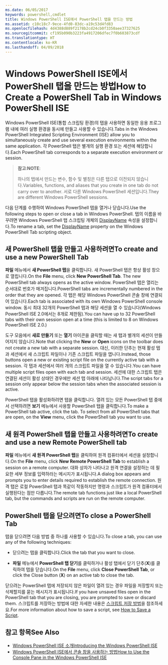 ```yaml
---
ms.date: 06/05/2017
keywords: powershell,cmdlet
title: Windows PowerShell ISE에서 PowerShell 탭을 만드는 방법
ms.assetid: c10c18c7-9ece-4fd0-83dc-a19c53d4fd83
ms.openlocfilehash: 4d4388d889f2178b2cd24cb0f3350aee37327625
ms.sourcegitcommit: cf195b090b3223fa4917206dfec7f0b603873cdf
ms.translationtype: HT
ms.contentlocale: ko-KR
ms.lasthandoff: 04/09/2018
---
```

# <a name="how-to-create-a-powershell-tab-in-windows-powershell-ise"></a><span data-ttu-id="cfd8a-103">Windows PowerShell ISE에서 PowerShell 탭을 만드는 방법</span><span class="sxs-lookup"><span data-stu-id="cfd8a-103">How to Create a PowerShell Tab in Windows PowerShell ISE</span></span>

<span data-ttu-id="cfd8a-104">Windows PowerShell ISE(통합 스크립팅 환경)의 탭을 사용하면 동일한 응용 프로그램 내에 여러 실행 환경을 동시에 만들고 사용할 수 있습니다.</span><span class="sxs-lookup"><span data-stu-id="cfd8a-104">Tabs in the Windows PowerShell Integrated Scripting Environment (ISE) allow you to simultaneously create and use several execution environments within the same application.</span></span>
<span data-ttu-id="cfd8a-105">각 PowerShell 탭은 별개의 실행 환경 또는 세션에 해당합니다.</span><span class="sxs-lookup"><span data-stu-id="cfd8a-105">Each PowerShell tab corresponds to a separate execution environment or session.</span></span>

> <span data-ttu-id="cfd8a-106">**참고**:</span><span class="sxs-lookup"><span data-stu-id="cfd8a-106">**NOTE**:</span></span>
>
> <span data-ttu-id="cfd8a-107">하나의 탭에서 만드는 변수, 함수 및 별칭은 다른 탭으로 이전되지 않습니다.</span><span class="sxs-lookup"><span data-stu-id="cfd8a-107">Variables, functions, and aliases that you create in one tab do not carry over to another.</span></span> <span data-ttu-id="cfd8a-108">서로 다른 Windows PowerShell 세션입니다.</span><span class="sxs-lookup"><span data-stu-id="cfd8a-108">They are different Windows PowerShell sessions.</span></span>

<span data-ttu-id="cfd8a-109">다음 단계를 수행하여 Windows PowerShell 탭을 열거나 닫습니다.</span><span class="sxs-lookup"><span data-stu-id="cfd8a-109">Use the following steps to open or close a tab in Windows PowerShell.</span></span>
<span data-ttu-id="cfd8a-110">탭의 이름을 바꾸려면 Windows PowerShell 탭 스크립팅 개체의 [DisplayName](The-PowerShellTab-Object.md#displayname) 속성을 설정합니다.</span><span class="sxs-lookup"><span data-stu-id="cfd8a-110">To rename a tab, set the [DisplayName](The-PowerShellTab-Object.md#displayname) property on the Windows PowerShell Tab scripting object.</span></span>

## <a name="to-create-and-use-a-new-powershell-tab"></a><span data-ttu-id="cfd8a-111">새 PowerShell 탭을 만들고 사용하려면</span><span class="sxs-lookup"><span data-stu-id="cfd8a-111">To create and use a new PowerShell Tab</span></span>

<span data-ttu-id="cfd8a-112">**파일** 메뉴에서 **새 PowerShell 탭**을 클릭합니다. 새 PowerShell 탭은 항상 활성 창으로 열립니다.</span><span class="sxs-lookup"><span data-stu-id="cfd8a-112">On the **File** menu, click **New PowerShell Tab**. The new PowerShell tab always opens as the active window.</span></span>
<span data-ttu-id="cfd8a-113">PowerShell 탭은 열리는 순서대로 번호가 매겨집니다.</span><span class="sxs-lookup"><span data-stu-id="cfd8a-113">PowerShell tabs are incrementally numbered in the order that they are opened.</span></span>
<span data-ttu-id="cfd8a-114">각 탭은 해당 Windows PowerShell 콘솔 창에 연결되어 있습니다.</span><span class="sxs-lookup"><span data-stu-id="cfd8a-114">Each tab is associated with its own Windows PowerShell console window.</span></span>
<span data-ttu-id="cfd8a-115">동시 최대 32개의 PowerShell 탭과 해당 세션을 열 수 있습니다(Windows PowerShell ISE 2.0에서는 8개로 제한됨).</span><span class="sxs-lookup"><span data-stu-id="cfd8a-115">You can have up to 32 PowerShell tabs with their own session open at a time (this is limited to 8 on Windows PowerShell ISE 2.0.)</span></span>

<span data-ttu-id="cfd8a-116">도구 모음에서 **새로 만들기** 또는 **열기** 아이콘을 클릭할 때는 새 탭과 별개의 세션이 만들어지지 않습니다.</span><span class="sxs-lookup"><span data-stu-id="cfd8a-116">Note that clicking the **New** or **Open** icons on the toolbar does not create a new tab with a separate session.</span></span>
<span data-ttu-id="cfd8a-117">대신, 이러한 단추는 현재 활성 탭과 세션에서 새 스크립트 파일이나 기존 스크립트 파일을 엽니다.</span><span class="sxs-lookup"><span data-stu-id="cfd8a-117">Instead, those buttons open a new or existing script file on the currently active tab with a session.</span></span>
<span data-ttu-id="cfd8a-118">각 탭과 세션에서 여러 개의 스크립트 파일을 열 수 있습니다.</span><span class="sxs-lookup"><span data-stu-id="cfd8a-118">You can have multiple script files open with each tab and session.</span></span>
<span data-ttu-id="cfd8a-119">세션에 대한 스크립트 탭은 연결된 세션이 활성 상태인 경우에만 세션 탭 아래에 나타납니다.</span><span class="sxs-lookup"><span data-stu-id="cfd8a-119">The script tabs for a session only appear below the session tabs when the associated session is active.</span></span>

<span data-ttu-id="cfd8a-120">PowerShell 탭을 활성화하려면 탭을 클릭합니다. 열려 있는 모든 PowerShell 탭 중에서 선택하려면 **보기** 메뉴에서 사용할 PowerShell 탭을 클릭합니다.</span><span class="sxs-lookup"><span data-stu-id="cfd8a-120">To make a PowerShell tab active, click the tab. To select from all PowerShell tabs that are open, on the **View** menu, click the PowerShell tab you want to use.</span></span>

## <a name="to-create-and-use-a-new-remote-powershell-tab"></a><span data-ttu-id="cfd8a-121">새 원격 PowerShell 탭을 만들고 사용하려면</span><span class="sxs-lookup"><span data-stu-id="cfd8a-121">To create and use a new Remote PowerShell tab</span></span>

<span data-ttu-id="cfd8a-122">**파일** 메뉴에서 **새 원격 PowerShell 탭**을 클릭하여 원격 컴퓨터에서 세션을 설정합니다.</span><span class="sxs-lookup"><span data-stu-id="cfd8a-122">On the **File** menu, click **New Remote PowerShell Tab** to establish a session on a remote computer.</span></span>
<span data-ttu-id="cfd8a-123">대화 상자가 나타나고 원격 연결을 설정하는 데 필요한 세부 정보를 입력하라는 메시지가 표시됩니다.</span><span class="sxs-lookup"><span data-stu-id="cfd8a-123">A dialog box appears and prompts you to enter details required to establish the remote connection.</span></span>
<span data-ttu-id="cfd8a-124">원격 탭은 로컬 PowerShell 탭과 똑같이 작동하지만 명령과 스크립트가 원격 컴퓨터에서 실행된다는 점만 다릅니다.</span><span class="sxs-lookup"><span data-stu-id="cfd8a-124">The remote tab functions just like a local PowerShell tab, but the commands and scripts are run on the remote computer.</span></span>

## <a name="to-close-a-powershell-tab"></a><span data-ttu-id="cfd8a-125">PowerShell 탭을 닫으려면</span><span class="sxs-lookup"><span data-stu-id="cfd8a-125">To close a PowerShell Tab</span></span>

<span data-ttu-id="cfd8a-126">탭을 닫으려면 다음 방법 중 하나를 사용할 수 있습니다.</span><span class="sxs-lookup"><span data-stu-id="cfd8a-126">To close a tab, you can use any of the following techniques:</span></span>

- <span data-ttu-id="cfd8a-127">닫으려는 탭을 클릭합니다.</span><span class="sxs-lookup"><span data-stu-id="cfd8a-127">Click the tab that you want to close.</span></span>

- <span data-ttu-id="cfd8a-128">**파일** 메뉴에서 **PowerShell 탭 닫기**를 클릭하거나 활성 탭에서 닫기 단추(**X**)를 클릭하여 탭을 닫습니다.</span><span class="sxs-lookup"><span data-stu-id="cfd8a-128">On the **File** menu, click **Close PowerShell Tab**, or click  the Close button  (**X**) on an active tab to close the tab.</span></span>

<span data-ttu-id="cfd8a-129">닫으려는 PowerShell 탭에 저장되지 않은 파일이 열려 있는 경우 파일을 저장할지 또는 삭제할지를 묻는 메시지가 표시됩니다.</span><span class="sxs-lookup"><span data-stu-id="cfd8a-129">If you have unsaved files open in the PowerShell tab that you are closing, you are prompted to save or discard them.</span></span>
<span data-ttu-id="cfd8a-130">스크립트를 저장하는 방법에 대한 자세한 내용은 [스크립트 저장 방법](How-to-Write-and-Run-Scripts-in-the-Windows-PowerShell-ISE.md#how-to-save-a-script)을 참조하세요.</span><span class="sxs-lookup"><span data-stu-id="cfd8a-130">For more information about how to save a script, see [How to Save a Script](How-to-Write-and-Run-Scripts-in-the-Windows-PowerShell-ISE.md#how-to-save-a-script).</span></span>

## <a name="see-also"></a><span data-ttu-id="cfd8a-131">참고 항목</span><span class="sxs-lookup"><span data-stu-id="cfd8a-131">See Also</span></span>

- [<span data-ttu-id="cfd8a-132">Windows PowerShell ISE 소개</span><span class="sxs-lookup"><span data-stu-id="cfd8a-132">Introducing the Windows PowerShell ISE</span></span>](Introducing-the-Windows-PowerShell-ISE.md)
- [<span data-ttu-id="cfd8a-133">Windows PowerShell ISE에서 콘솔 창을 사용하는 방법</span><span class="sxs-lookup"><span data-stu-id="cfd8a-133">How to Use the Console Pane in the Windows PowerShell ISE</span></span>](How-to-Use-the-Console-Pane-in-the-Windows-PowerShell-ISE.md)